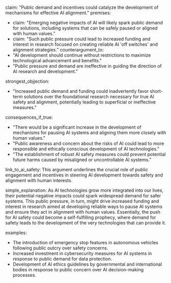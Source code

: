 claim: "Public demand and incentives could catalyze the development of mechanisms for effective AI alignment."
premises:
  - claim: "Emerging negative impacts of AI will likely spark public demand for solutions, including systems that can be safely paused or aligned with human values."
  - claim: "Such public pressure could lead to increased funding and interest in research focused on creating reliable AI 'off switches' and alignment strategies."
counterargument_to:
  - "AI development should continue without restrictions to maximize technological advancement and benefits."
  - "Public pressure and demand are ineffective in guiding the direction of AI research and development."

strongest_objjection:
  - "Increased public demand and funding could inadvertently favor short-term solutions over the foundational research necessary for true AI safety and alignment, potentially leading to superficial or ineffective measures."

consequences_if_true:
  - "There would be a significant increase in the development of mechanisms for pausing AI systems and aligning them more closely with human values."
  - "Public awareness and concern about the risks of AI could lead to more responsible and ethically conscious development of AI technologies."
  - "The establishment of robust AI safety measures could prevent potential future harms caused by misaligned or uncontrollable AI systems."

link_to_ai_safety: This argument underlines the crucial role of public engagement and incentives in steering AI development towards safety and alignment with human interests.

simple_explanation: As AI technologies grow more integrated into our lives, their potential negative impacts could spark widespread demand for safer systems. This public pressure, in turn, might drive increased funding and interest in research aimed at developing reliable ways to pause AI systems and ensure they act in alignment with human values. Essentially, the push for AI safety could become a self-fulfilling prophecy, where demand for safety leads to the development of the very technologies that can provide it.

examples:
  - The introduction of emergency stop features in autonomous vehicles following public outcry over safety concerns.
  - Increased investment in cybersecurity measures for AI systems in response to public demand for data protection.
  - Development of AI ethics guidelines by governmental and international bodies in response to public concern over AI decision-making processes.